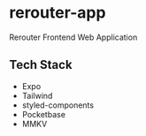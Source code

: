 # rerouter-app
Rerouter Frontend Web Application


## Tech Stack
- Expo
- Tailwind
- styled-components
- Pocketbase
- MMKV
